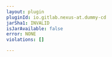 ```yaml
---
layout: plugin
pluginId: io.gitlab.nexus-at.dummy-cd
jarSha1: INVALID
isJarAvailable: false
error: NONE
violations: []

---
```

